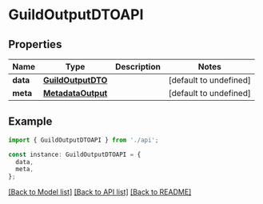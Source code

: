 # GuildOutputDTOAPI

## Properties

| Name     | Type                                    | Description | Notes                  |
| -------- | --------------------------------------- | ----------- | ---------------------- |
| **data** | [**GuildOutputDTO**](GuildOutputDTO.md) |             | [default to undefined] |
| **meta** | [**MetadataOutput**](MetadataOutput.md) |             | [default to undefined] |

## Example

```typescript
import { GuildOutputDTOAPI } from './api';

const instance: GuildOutputDTOAPI = {
  data,
  meta,
};
```

[[Back to Model list]](../README.md#documentation-for-models) [[Back to API list]](../README.md#documentation-for-api-endpoints) [[Back to README]](../README.md)
